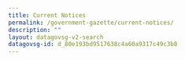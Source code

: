 ```yaml
---
title: Current Notices
permalink: /government-gazette/current-notices/
description: ""
layout: datagovsg-v2-search
datagovsg-id: d_80e193bd9517638c4a60a9317c49c3b8
---
```

